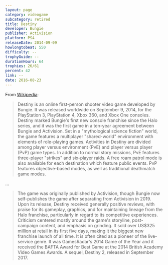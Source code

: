 ```yaml
---
layout: page
category: videogame
subcategory: retired
title: Destiny
developer: Bungie
publisher: Activision
platform: PS4
releaseDate: 2014-09-09
howlongtobeat: 550
difficulty: --
trophyGuide: --
durationHours: 64
trophies: 26/61
percent: 42
link: --
date: 2016-08-23
---
```


From [Wikipedia](https://en.wikipedia.org/wiki/Destiny_(video_game)):

> Destiny is an online first-person shooter video game developed by Bungie. It was released worldwide on September 9, 2014, for the PlayStation 3, PlayStation 4, Xbox 360, and Xbox One consoles. Destiny marked Bungie's first new console franchise since the Halo series, and it was the first game in a ten-year agreement between Bungie and Activision. Set in a "mythological science fiction" world, the game features a multiplayer "shared-world" environment with elements of role-playing games. Activities in Destiny are divided among player versus environment (PvE) and player versus player (PvP) game types. In addition to normal story missions, PvE features three-player "strikes" and six-player raids. A free roam patrol mode is also available for each destination which feature public events. PvP features objective-based modes, as well as traditional deathmatch game modes.

…

> The game was originally published by Activision, though Bungie now self-publishes the game after separating from Activision in 2019. Upon its release, Destiny received generally positive reviews, with praise for its gameplay, graphics, and for maintaining lineage from the Halo franchise, particularly in regard to its competitive experiences. Criticism centered mostly around the game's storyline, post-campaign content, and emphasis on grinding. It sold over US$325 million at retail in its first five days, making it the biggest new franchise launch of all time. It is often cited as a pioneer of the live-service genre. It was GamesRadar's 2014 Game of the Year and it received the BAFTA Award for Best Game at the 2014 British Academy Video Games Awards. A sequel, Destiny 2, released in September 2017.
